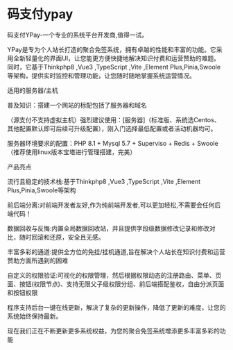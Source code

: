 # 码支付ypay
码支付YPay-一个专业的系统平台开发商,值得一试。

YPay是专为个人站长打造的聚合免签系统，拥有卓越的性能和丰富的功能。它采用全新轻量化的界面UI，让您能更方便快捷地解决知识付费和运营赞助的难题。同时，它基于Thinkphp8 ,Vue3 ,TypeScript ,Vite ,Element Plus,Pinia,Swoole等架构，提供实时监控和管理功能，让您随时随地掌握系统运营情况。

适用的服务器/主机

普及知识：搭建一个网站的标配包括了服务器和域名

（源支付不支持虚拟主机）强烈建议使用：[服务器]（标准版、系统选Centos、其他配置默认即可后续可升级配置），刚入门选择最低配置或者活动机器均可。

服务器环境要求的配置：PHP 8.1 + Mysql 5.7  + Superviso + Redis + Swoole（推荐使用linux版本宝塔进行管理搭建，完美）


产品亮点

流行且稳定的技术栈:基于Thinkphp8 ,Vue3 ,TypeScript ,Vite ,Element Plus,Pinia,Swoole等架构

前后端分离:对前端开发者友好,作为纯前端开发者,可以更加轻松,不需要会任何后端代码！

数据回收与反悔:内置全局数据回收站，并且提供字段级数据修改记录和修改对比，随时回滚和还原，安全且无感。

丰富多彩的通道:提供全方位的免挂/挂机通道,旨在解决个人站长在知识付费和运营赞助方面所遇到的困难

自定义的权限验证:可视化的权限管理，然后根据权限动态的注册路由、菜单、页面、按钮(权限节点)、支持无限父子级权限分组、前后端搭配鉴权，自由分派页面和按钮权限

程序支持后台一键在线更新，解决了复杂的更新操作，降低了更新的难度，让您的系统始终保持最新。

现在我们正在不断更新更多系统权益，为您的聚合免签系统增添更多丰富多彩的功能
